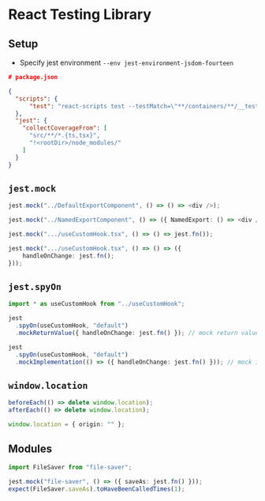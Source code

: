 # React Testing Library

## Setup

- Specify jest environment `--env jest-environment-jsdom-fourteen`

```json
# package.json

{
  "scripts": {
      "test": "react-scripts test --testMatch=\"**/containers/**/__tests__/**/*\" --coverage --collectCoverageFrom=\"**/containers/**/*\" --bail --detectOpenHandles"
  },
  "jest": {
    "collectCoverageFrom": [
      "src/**/*.{ts,tsx}",
      "!<rootDir>/node_modules/"
    ]
  }
}
```

## `jest.mock`

```typescript
jest.mock("../DefaultExportComponent", () => () => <div />);

jest.mock("../NamedExportComponent", () => ({ NamedExport: () => <div /> }));

jest.mock(".../useCustomHook.tsx", () => () => jest.fn());

jest.mock(".../useCustomHook.tsx", () => () => ({
    handleOnChange: jest.fn();
}));
```

## `jest.spyOn`

```typescript
import * as useCustomHook from "../useCustomHook";

jest
  .spyOn(useCustomHook, "default")
  .mockReturnValue({ handleOnChange: jest.fn() }); // mock return value

jest
  .spyOn(useCustomHook, "default")
  .mockImplementation(() => ({ handleOnChange: jest.fn() })); // mock implementation
```

## `window.location`

```typescript
beforeEach(() => delete window.location);
afterEach(() => delete window.location);

window.location = { origin: "" };
```

## Modules

```typescript
import FileSaver from "file-saver";

jest.mock("file-saver", () => ({ saveAs: jest.fn() }));
expect(FileSaver.saveAs).toHaveBeenCalledTimes(1);
```
